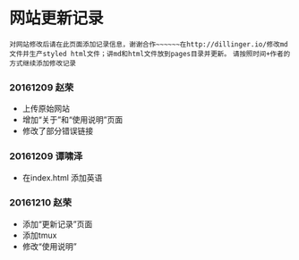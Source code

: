 # 网站更新记录
`对网站修改后请在此页面添加记录信息，谢谢合作~~~~~~在http://dillinger.io/修改md文件并生产styled html文件；讲md和html文件放到pages目录并更新。`
`请按照时间+作者的方式继续添加修改记录`
### 20161209 赵荣
 - 上传原始网站
 - 增加“关于”和“使用说明”页面
 - 修改了部分错误链接
 ### 20161209 谭啸泽
- 在index.html 添加英语
 ### 20161210 赵荣
- 添加“更新记录”页面
- 添加tmux
- 修改“使用说明”
